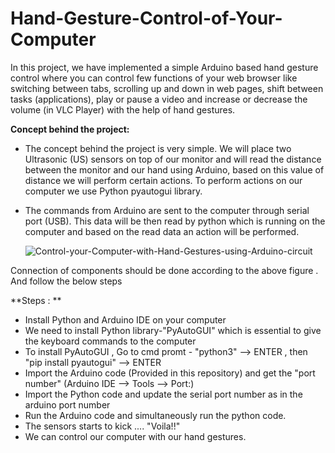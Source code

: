 # Hand-Gesture-Control-of-Your-Computer
In this project, we have implemented a simple Arduino based hand gesture control where you can control few functions of your web browser like switching between tabs, scrolling up and down in web pages, shift between tasks (applications), play or pause a video and increase or decrease the volume (in VLC Player) with the help of hand gestures.


**Concept behind the project:**

* The concept behind the project is very simple. We will place two Ultrasonic (US) sensors on top of our monitor and will read the distance between the monitor and our hand using Arduino, based on this value of distance we will perform certain actions. To perform actions on our computer we use Python pyautogui library. 
* The commands from Arduino are sent to the computer through serial port (USB). This data will be then read by python which is running on the computer and based on the read data an action will be performed. 



    ![Control-your-Computer-with-Hand-Gestures-using-Arduino-circuit](https://user-images.githubusercontent.com/93218214/190712582-7cdbff1f-49cb-4dd6-b684-e8c18f450804.png)

Connection of components should be done according to the above figure . And follow the below steps

**Steps : **

* Install Python and Arduino IDE on your computer
* We need to install Python library-"PyAutoGUI" which is essential to give the keyboard commands to the computer 
* To install PyAutoGUI , Go to cmd promt - "python3" --> ENTER , then "pip install pyautogui" --> ENTER
* Import the Arduino code (Provided in this repository) and get the "port number" (Arduino IDE --> Tools --> Port:)
* Import the Python code and update the serial port number as in the arduino port number
* Run the Arduino code and simultaneously run the python code.
* The sensors starts to kick .... "Voila!!"
* We can control our computer with our hand gestures.
